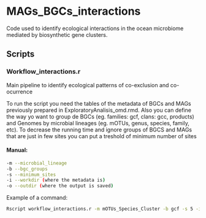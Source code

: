 # MAGs_BGCs_interactions

Code used to identify ecological interactions in the ocean microbiome mediated by biosynthetic gene clusters.

## Scripts
### Workflow_interactions.r
Main pipeline to identify ecological patterns of co-exclusion and co-ocurrence

To run the script you need the tables of the metadata of BGCs and MAGs previously prepared in ExploratoryAnalisis_omd.rmd. Also you can define the way yo want to group de BGCs (eg. families: gcf, clans: gcc, products) and Genomes by microbial lineages (eg. mOTUs, genus, species, family, etc). To decrease the running time and ignore groups of BGCS and MAGs that are just in few sites you can put a treshold of minimum number of sites

#### Manual:
```bash
-m --microbial_lineage 
-b --bgc_groups
-s --minimum_sites
-i --workdir (where the metadata is)
-o --outdir (where the output is saved)
```

Example of a command:

```bash
Rscript workflow_interactions.r -m mOTUs_Species_Cluster -b gcf -s 5 -i /home/user/MAGs_BGCs_interactions/ -o /home/user/exp/2025-interacions/
```
 

